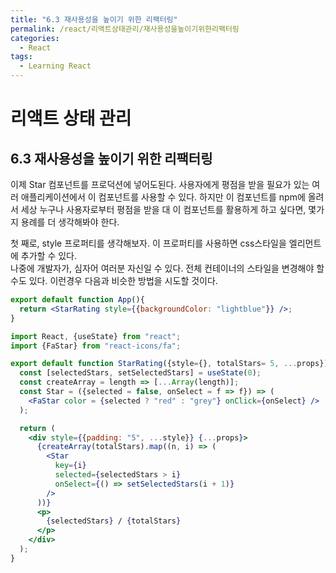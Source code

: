 ```yaml
---
title: "6.3 재사용성을 높이기 위한 리팩터링"
permalink: /react/리액트상태관리/재사용성을높이기위한리팩터링
categories:
  - React
tags:
  - Learning React
---
```


# 리액트 상태 관리

## 6.3 재사용성을 높이기 위한 리팩터링

이제 Star 컴포넌트를 프로덕션에 넣어도된다. 사용자에게 평점을 받을 필요가 있는 여러 애플리케이션에서 이 컴포넌트를 사용할 수 있다.
하지만 이 컴포넌트를 npm에 올려서 세상 누구나 사용자로부터 평점을 받을 대 이 컴포넌트를 활용하게 하고 싶다면, 몇가지 용례를 더 생각해봐야 한다.
  
첫 째로, style 프로퍼티를 생각해보자. 이 프로퍼티를 사용하면 css스타일을 엘리먼트에 추가할 수 있다.  
나중에 개발자가, 심자어 여러분 자신일 수 있다. 전체 컨테이너의 스타일을 변경해야 할 수도 있다. 이런경우 다음과 비슷한 방법을 시도할 것이다.

```jsx
export default function App(){
  return <StarRating style={{backgroundColor: "lightblue"}} />;
}
```

```jsx
import React, {useState} from "react";
import {FaStar} from "react-icons/fa";

export default function StarRating({style={}, totalStars= 5, ...props}){
  const [selectedStars, setSelectedStars] = useState(0);
  const createArray = length => [...Array(length)];
  const Star = ({selected = false, onSelect = f => f}) => (
    <FaStar color = {selected ? "red" : "grey"} onClick={onSelect} />
  );

  return (
    <div style={{padding: "5", ...style}} {...props}>
      {createArray(totalStars).map((n, i) => (
        <Star 
          key={i}
          selected={selectedStars > i}
          onSelect={() => setSelectedStars(i + 1)}
        />
      ))}
      <p>
        {selectedStars} / {totalStars}
      </p>
    </div>
  );
}
```